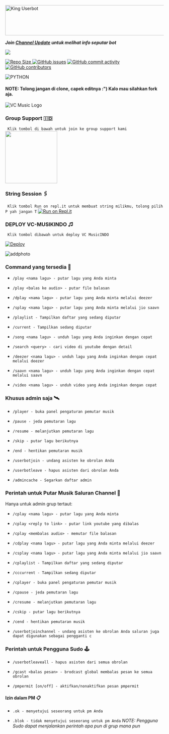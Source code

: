 <a href="https://cooltext.com"><img src="https://images.cooltext.com/5533766.gif" width="802" height="96" alt="King Userbot" /></a>

**_Join [Channel Update](https://t.me/indoinfobot) untuk melihat info seputar bot_**

<p align="left">
  <a href="https://github.com/Yunus-ZEND/VC-MusicINDO/fork">
    <img src="https://img.shields.io/github/forks/Yunus-ZEND/VC-MusicINDO?label=Fork&style=social">

![Repo Size](https://img.shields.io/github/repo-size/Yunus-ZEND/VC-MusicINDO?&style=plastic&logo=github)
[![GitHub issues](https://img.shields.io/github/issues/Yunus-ZEND/VC-MusicINDO?&style=plastic&logo=github)](https://github.com/Yunus-ZEND/VC-MusicINDO/issues)
[![GitHub commit activity](https://img.shields.io/github/commit-activity/m/Yunus-ZEND/VC-MusicINDO?&style=plastic&logo=github)](https://github.com/Yunus-ZEND/VC-MusicINDO/graphs/commit-activity)
[![GitHub contributors](https://img.shields.io/github/contributors/Yunus-ZEND/VC-MusicINDO?&style=plastic&logo=github)](https://github.com/Yunus-ZEND/VC-MusicINDO/graphs/contributors/)
<p align="justify">
<img alt="PYTHON" src="https://img.shields.io/badge/PYTHON-New Version-yellow?style=for-the-badge&logo=appveyor"/>
</p>

#### NOTE: Tolong jangan di clone, capek editnya :") Kalo mau silahkan fork aja.

![VC Music Logo](https://telegra.ph/file/d8e9534a07418917c04cd.jpg)

### Group Support 🇮🇩
`
Klik tombol di bawah untuk join ke group support kami`
   <a href="https://t.me/KingUserbotSupport"><img src="https://img.shields.io/badge/Grup%20Support%3F-Klik Disini-yellow?&style=flat-square?&logo=telegram" width=165px></a></p>

### String Session 🖇
`
Klik tombol Run on repl.it untuk membuat string milikmu, tolong pilih P yah jangan T`
   [![Run on Repl.it](https://repl.it/badge/github/STARKGANG/friday)](https://replit.com/@apisuserbot/String-Session?v=1)

### <p align="left">DEPLOY VC-MUSIKINDO ♫</p>
`
Klik tombol dibawah untuk deploy VC MusicINDO`

[![Deploy](https://www.herokucdn.com/deploy/button.svg)](https://heroku.com/deploy?template=https://github.com/Harsh-Pandit-XD/VC-MusicINDO)

![addphoto](https://telegra.ph/file/8218eb6dceae195b9fb6f.jpg)

### Command yang tersedia 🚀

- `/play <nama lagu> - putar lagu yang Anda minta`

- `/play <balas ke audio> - putar file balasan`

- `/dplay <nama lagu> - putar lagu yang Anda minta melalui deezer`

- `/splay <nama lagu> - putar lagu yang Anda minta melalui jio saavn`

- `/playlist - Tampilkan daftar yang sedang diputar`

- `/current - Tampilkan sedang diputar`

- `/song <nama lagu> - unduh lagu yang Anda inginkan dengan cepat`

- `/search <query> - cari video di youtube dengan detail`

- `/deezer <nama lagu> - unduh lagu yang Anda inginkan dengan cepat melalui deezer`

- `/saavn <nama lagu> - unduh lagu yang Anda inginkan dengan cepat melalui saavn`

- `/video <nama lagu> - unduh video yang Anda inginkan dengan cepat`

### Khusus admin saja 🛰

- `/player - buka panel pengaturan pemutar musik`

- `/pause - jeda pemutaran lagu`

- `/resume - melanjutkan pemutaran lagu`

- `/skip - putar lagu berikutnya`

- `/end - hentikan pemutaran musik`

- `/userbotjoin - undang asisten ke obrolan Anda`

- `/userbotleave - hapus asisten dari obrolan Anda`

- `/admincache - Segarkan daftar admin`

### Perintah untuk Putar Musik Saluran Channel 📲
Hanya untuk admin grup tertaut:

- `/cplay <nama lagu> - putar lagu yang Anda minta`

- `/cplay <reply to link> - putar link youtube yang dibalas`

- `/cplay <membalas audio> - memutar file balasan`

- `/cdplay <nama lagu> - putar lagu yang Anda minta melalui deezer`

- `/csplay <nama lagu> - putar lagu yang Anda minta melalui jio saavn`

- `/cplaylist - Tampilkan daftar yang sedang diputar`

- `/cccurrent - Tampilkan sedang diputar`

- `/cplayer - buka panel pengaturan pemutar musik`

- `/cpause - jeda pemutaran lagu`

- `/cresume - melanjutkan pemutaran lagu`

- `/cskip - putar lagu berikutnya`

- `/cend - hentikan pemutaran musik`

- `/userbotjoinchannel - undang asisten ke obrolan Anda
saluran juga dapat digunakan sebagai pengganti c`

### Perintah untuk Pengguna Sudo 🕹

- `/userbotleaveall - hapus asisten dari semua obrolan`

- `/gcast <balas pesan> - brodcast global membalas pesan ke semua obrolan`

- `/pmpermit [on/off] - aktifkan/nonaktifkan pesan pmpermit`

#### Izin dalam PM 📋

- `.ok - menyetujui seseorang untuk pm Anda`

- `.blok - tidak menyetujui seseorang untuk pm Anda`
*NOTE:* _Pengguna Sudo dapat menjalankan perintah apa pun di grup mana pun_
